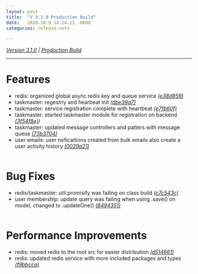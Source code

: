 ```yaml
---
layout: post
title:  "V 3.1.0 Production Build"
date:   2020-10-9 14:24:13 -0600
categories: release-note

---
```

*[Version 3.1.0](https://github.com/streetparking/my-streetparking/compare/my-streetparking-backend@3.0.5...my-streetparking-backend@3.1.0)* *\|* *[Production Build](https://github.com/streetparking/my-streetparking/blob/development/packages/my-streetparking-backend/CHANGELOG.md#242-alpha0-2020-09-24)*


---

# Features
- redis: organized global async redis key and queue service *[(e38d859)](https://github.com/streetparking/my-streetparking/commit/e38d859ad45906d498d3007633e934515dc3ef50)*
- taskmaster: regestriy and hearbeat init *[(dbe39a7)](https://github.com/streetparking/my-streetparking/commit/dbe39a7d28acd0310637d7ffb4a6b78145827b36)*
- taskmaster: service registration complete with heartbeat *[(e7fb60f)](https://github.com/streetparking/my-streetparking/commit/e7fb60f12960eae0fb7a4fd469597fa8c79d86c2)*
- taskmaster: started taskmaster module for registration on backend *[(3f54f8e)](https://github.com/streetparking/my-streetparking/commit/3f54f8e896ff033cdf32ea5b6d5a81f881d770c5))*
- taskmaster: updated message controllers and patters with message queue *[(73b3704)](https://github.com/streetparking/my-streetparking/commit/73b370443d4733ae29f9c022a02b2bd422975a2d)*
- user emails: user noficaitions created from bulk emails also create a user activity history *[(0029a21)](https://github.com/streetparking/my-streetparking/commit/0029a21ac69c93516f00d40d4f11ae2204a1cfc1)*
<br/><br/>


# Bug Fixes

- redis/taskmaster: util.promisify was failing on class build *[(c7c543c)](https://github.com/streetparking/my-streetparking/commit/c7c543c89a2b6928a2e1776507c414bb365bdd9e)*
- user membership: update query was failing when using .save() on model, changed to .updateOne() *[(8494351)](https://github.com/streetparking/my-streetparking/commit/8494351b2f079ce374c4e3968bd09b31cd56718e)*
<br/><br/>


# Performance Improvements
- redis: moved redis to the root src for easier distribution *[(d514661)](https://github.com/streetparking/my-streetparking/commit/d514661bab530827f9b6c909664936fd9042938b)*
- redis: updated redis service with more included packages and types *[(f9bbcca)](https://github.com/streetparking/my-streetparking/commit/f9bbcca50a7959bb128679e5ac7e21f09bb2543c)*

<br/><br/>
